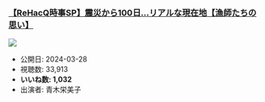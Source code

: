 ### [【ReHacQ時事SP】震災から100日…リアルな現在地【漁師たちの思い】](https://www.youtube.com/watch?v=jMgWndSuSEU)
[![](https://img.youtube.com/vi/jMgWndSuSEU/sddefault.jpg)](https://www.youtube.com/watch?v=jMgWndSuSEU)
-   公開日: 2024-03-28
-   視聴数: 33,913
-   **いいね数: 1,032**
-   出演者: 青木栄美子
